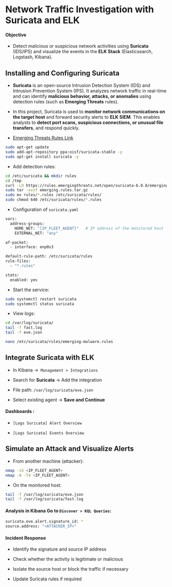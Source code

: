 # Network Traffic Investigation with Suricata and ELK

#### Objective

- Detect malicious or suspicious network activities using **Suricata** (IDS/IPS) and visualize the events in the **ELK Stack** (Elasticsearch, Logstash, Kibana).

## Installing and Configuring Suricata

- **Suricata** is an open-source Intrusion Detection System (IDS) and Intrusion Prevention System (IPS). It analyzes network traffic in real-time and can identify **malicious behavior, attacks, or anomalies** using detection rules (such as **Emerging Threats** rules).

- In this project, Suricata is used to **monitor network communications on the target host** and forward security alerts to **ELK SIEM**. This enables analysts to **detect port scans, suspicious connections, or unusual file transfers**, and respond quickly.

- [Emerging Threats Rules Link](https://rules.emergingthreats.net/)

```sh
sudo apt-get update
sudo add-apt-repository ppa:oisf/suricata-stable -y
sudo apt-get install suricata -y
```

- Add detection rules:

```sh
cd /etc/suricata && mkdir rules
cd /tmp
curl -LO https://rules.emergingthreats.net/open/suricata-6.0.8/emerging.rules.tar.gz
sudo tar -xvzf emerging.rules.tar.gz
sudo mv rules/*.rules /etc/suricata/rules/
sudo chmod 640 /etc/suricata/rules/*.rules
```

- Configuration of `suricata.yaml`

```sh
vars:
  address-groups:
    HOME_NET: "[IP_FLEET_AGENT]"   # IP address of the monitored host
    EXTERNAL_NET: "any"

af-packet:
  - interface: enp0s3

default-rule-path: /etc/suricata/rules
rule-files:
  - "*.rules"

stats:
  enabled: yes
```

- Start the service:

```sh
sudo systemctl restart suricata
sudo systemctl status suricata
```

- View logs:

```sh
cd /var/log/suricata/
tail -f fast.log
tail -f eve.json

nano /etc/suricata/rules/emerging-malware.rules
```

## Integrate Suricata with ELK

- In Kibana ->` Management > Integrations`

- Search for **Suricata** -> Add the integration

- File path: `/var/log/suricata/eve.json`

- Select existing agent -> **Save and Continue**

#### Dashboards :

- `[Logs Suricata] Alert Overview`

- `[Logs Suricata] Events Overview`

## Simulate an Attack and Visualize Alerts

- From another machine (attacker):

```sh
nmap -sS <IP_FLEET_AGENT>
nmap -A -T4 <IP_FLEET_AGENT>
```

- On the monitored host:

```sh
tail -f /var/log/suricata/eve.json
tail -f /var/log/suricata/fast.log
```

#### Analysis in Kibana Go to `Discover > KQL Queries`:

```sh
suricata.eve.alert.signature_id: *
source.address: "<ATTACKER_IP>"
```

#### Incident Response

- Identify the signature and source IP address

- Check whether the activity is legitimate or malicious

- Isolate the source host or block the traffic if necessary

- Update Suricata rules if required
